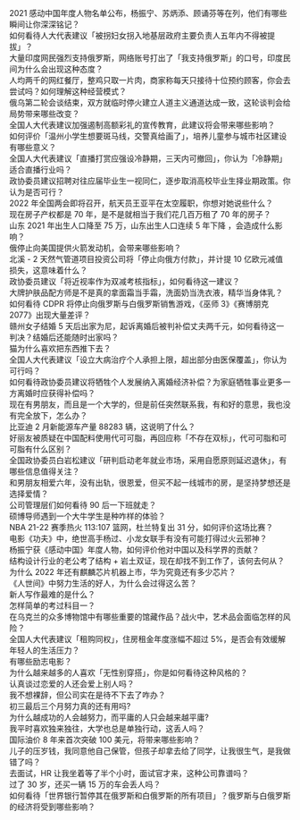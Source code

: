 2021 感动中国年度人物名单公布，杨振宁、苏炳添、顾诵芬等在列，他们有哪些瞬间让你深深铭记？  
如何看待人大代表建议「被拐妇女拐入地基层政府主要负责人五年内不得被提拔」？  
大量印度网民强烈支持俄罗斯，网络账号打出了「我支持俄罗斯」的口号，印度民间为什么会出现这种态度？  
人均两千的网红餐厅，整鸡只取一片肉，商家称每天只接待十位预约顾客，你会去尝试吗？如何理解这种经营模式？  
俄乌第二轮会谈结束，双方就临时停火建立人道主义通道达成一致，这轮谈判会给局势带来哪些改变？  
全国人大代表建议加强遏制高额彩礼的宣传教育，此建议将会带来哪些影响？  
如何评价「温州小学生想要斑马线，交警真给画了」，培养儿童参与城市社区建设有哪些意义？  
全国人大代表建议「直播打赏应强设冷静期，三天内可撤回」，你认为「冷静期」适合直播行业吗？  
政协委员建议招聘对往应届毕业生一视同仁，逐步取消高校毕业生择业期政策。你认为是否可行？  
2022 年全国两会即将召开，航天员王亚平在太空履职，你想对她说些什么？  
现在房子产权都是 70 年，是不是就相当于我们花几百万租了 70 年的房子？  
山东 2021 年出生人口降至 75 万，山东出生人口连续 5 年下降 ，会造成什么影响？  
俄停止向美国提供火箭发动机，会带来哪些影响？  
北溪 - 2 天然气管道项目投资公司将「停止向俄方付款」，并计提 10 亿欧元减值损失，这意味着什么？  
政协委员建议「将近视率作为双减考核指标」，如何看待这一建议？  
大牌护肤品配方师是不是真的拿面霜当手霜，洗面奶当洗衣液，精华当身体乳？  
如何看待 CDPR 将停止向俄罗斯与白俄罗斯销售游戏，《巫师 3》《赛博朋克 2077》出现大量差评？  
赣州女子结婚 5 天后出家为尼，起诉离婚后被判补偿丈夫两千元，如何看待这一判决？结婚后还能随时出家吗？  
猫为什么喜欢把东西推下去？  
全国人大代表建议「设立大病治疗个人承担上限，超出部分由医保覆盖」，你认为可行吗？  
如何看待政协委员建议将牺牲个人发展纳入离婚经济补偿？为家庭牺牲事业更多一方离婚时应获得补偿吗？  
现在有男朋友，而且是一个大学的，但是前任突然联系我，有和好的意思，我也没有完全放下，怎么办？  
比亚迪 2 月新能源车产量 88283 辆，这说明了什么？  
好丽友被质疑在中国配料使用代可可脂，再回应称「不存在双标」，代可可脂和可可脂有什么区别？  
全国政协委员白岩松建议「研判启动老年就业市场，采用自愿原则延迟退休」，有哪些信息值得关注？  
和男朋友相爱六年，没有出轨，很恩爱，但买不起一线城市的房，是坚持梦想还是选择爱情？  
公司管理层们如何看待 90 后一下班就走？  
硕博导师遇到一个大牛学生是种咋样的体验？  
NBA 21-22 赛季热火 113:107 篮网，杜兰特复出 31 分，如何评价这场比赛？  
电影《功夫》中，绝世高手杨过、小龙女联手有没有可能打得过火云邪神？  
杨振宁获《感动中国》年度人物，如何评价他对中国以及科学界的贡献？  
结构设计行业的老公考了结构 + 岩土双证，现在却找不到工作了，该何去何从？  
为什么 2022 年还有麒麟芯片机器上市，华为究竟还有多少芯片？  
《人世间》中努力生活的好人，为什么会过得这么苦？  
新人写作最难的是什么？  
怎样简单的考过科目一？  
在乌克兰的众多博物馆中有哪些重要的馆藏作品？战火中，艺术品会面临怎样的风险？  
全国人大代表建议「租购同权」，住房租金年度涨幅不超过 5%，是否会有效缓解年轻人的生活压力？  
有哪些励志电影？  
为什么越来越多的人喜欢「无性别穿搭」，你是如何看待这种风格的？  
认真谈过恋爱的人还会爱上别人吗？  
我不想裸辞，但公司实在是待不下去了咋办？  
初三最后三个月努力真的还有用吗?  
为什么越成功的人会越努力，而平庸的人只会越来越平庸?  
我平时喜欢独来独往，大学也总是单独行动，这丢人吗？  
国际油价 8 年来首次突破 100 美元，将带来哪些影响？  
儿子的压岁钱，我同意他自己保管，但孩子却拿去给了同学，让我很生气，是我做错了吗？  
去面试，HR 让我坐着等了半个小时，面试官才来，这种公司靠谱吗？  
过了 30 岁，还买一辆 15 万的车会丢人吗？  
如何看待「世界银行暂停其在俄罗斯和白俄罗斯的所有项目」？俄罗斯与白俄罗斯的经济将受到哪些影响？  
